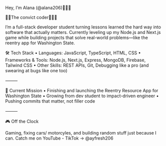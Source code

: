 Hey, I’m Alana (@alana206)👩🏻‍🦱

⛓️‍💥The convict coder👩🏻‍💻

I’m a full-stack developer student turning lessons learned the hard way into software that actually matters.
Currently leveling up my Node.js and Next.js game while building projects that solve real-world problems—like the reentry app for Washington State.


🛠 Tech Stack
	•	Languages: JavaScript, TypeScript, HTML, CSS
	•	Frameworks & Tools: Node.js, Next.js, Express, MongoDB, Firebase, Tailwind CSS
	•	Other Skills: REST APIs, Git, Debugging like a pro (and swearing at bugs like one too)

⸻

🚀 Current Mission
	•	Finishing and launching the Reentry Resource App for Washington State
	•	Growing from dev student to impact-driven engineer
	•	Pushing commits that matter, not filler code

⸻

🎮 Off the Clock

Gaming, fixing cars/ motorcyles, and building random stuff just because I can.
Catch me on YouTube - TikTok → @ayfresh206
